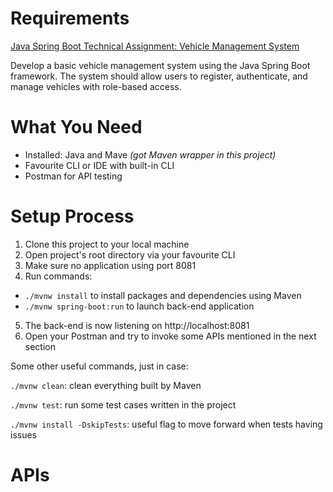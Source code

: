 # Requirements
[Java Spring Boot Technical Assignment: Vehicle Management System](https://dabivn.notion.site/Java-Spring-Boot-Technical-Assignment-Vehicle-Management-System-8406262e4d1b492da4d345657b193011)

Develop a basic vehicle management system using the Java Spring Boot framework. The system should allow users to register, authenticate, and manage vehicles with role-based access.

# What You Need
* Installed: Java and Mave _(got Maven wrapper in this project)_
* Favourite CLI or IDE with built-in CLI
* Postman for API testing

# Setup Process
1. Clone this project to your local machine
2. Open project's root directory via your favourite CLI
3. Make sure no application using port 8081
4. Run commands:
  - `./mvnw install` to install packages and dependencies using Maven
  - `./mvnw spring-boot:run` to launch back-end application
5. The back-end is now listening on http://localhost:8081
6. Open your Postman and try to invoke some APIs mentioned in the next section

Some other useful commands, just in case:

  `./mvnw clean`: clean everything built by Maven
  
  `./mvnw test`: run some test cases written in the project
  
  `./mvnw install -DskipTests`: useful flag to move forward when tests having issues

# APIs
